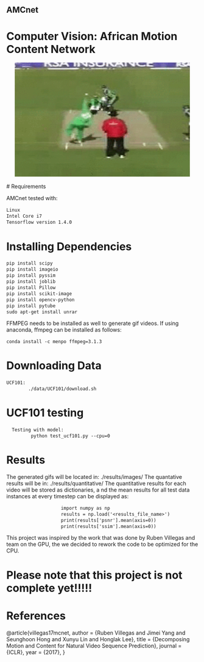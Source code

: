 ## AMCnet
# Computer Vision: African Motion Content Network
<p align="center">
  <img width="460" height="300" src="https://github.com/AfricaMachineIntelligence/AMCnet/blob/master/v_CricketShot_g04_c01_rgb.gif">
</p>
# Requirements

AMCnet tested with:

    Linux
    Intel Core i7
    Tensorflow version 1.4.0
    
# Installing Dependencies 

    pip install scipy
    pip install imageio
    pip install pyssim
    pip install joblib
    pip install Pillow
    pip install scikit-image
    pip install opencv-python
    pip install pytube
    sudo apt-get install unrar

FFMPEG needs to be installed as well to generate gif videos. If using anaconda, ffmpeg can be installed as follows:

    conda install -c menpo ffmpeg=3.1.3

# Downloading Data

    UCF101: 
            ./data/UCF101/download.sh

# UCF101 testing
      Testing with model:
             python test_ucf101.py --cpu=0
# Results
The generated gifs will be located in:
             ./results/images/<dataset>
The quantative results will be in:
              ./results/quantitative/<dataset>
The quantitative results for each video will be stored as dictionaries, a
nd the mean results for all test data instances at every timestep can be displayed as:

                        import numpy as np
                        results = np.load('<results_file_name>')
                        print(results['psnr'].mean(axis=0))
                        print(results['ssim'].mean(axis=0))
This project was inspired by the work that was done by Ruben Villegas and team on the GPU, the we decided to rework the code to be optimized for the CPU.
# Please note that this project is not complete yet!!!!!
# References

@article{villegas17mcnet,
  author = {Ruben Villegas and Jimei Yang and Seunghoon Hong and Xunyu Lin and Honglak Lee},
  title = {Decomposing Motion and Content for Natural Video Sequence Prediction},
  journal = {ICLR},
  year = {2017},
}
